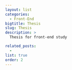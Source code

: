 ```yaml
---
layout: list
categories:
  - Front-End
bigtitle: Thesis
slug: Thesis
description: >
  Thesis for front-end study

related_posts:
  -
list: true
order: 2
---
```

